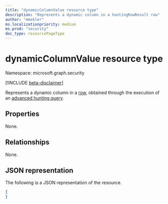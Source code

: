 ```yaml
---
title: "dynamicColumnValue resource type"
description: "Represents a dynamic column in a huntingRowResult row"
author: "mmekler"
ms.localizationpriority: medium
ms.prod: "security"
doc_type: resourcePageType
---
```


# dynamicColumnValue resource type

Namespace: microsoft.graph.security

[!INCLUDE [beta-disclaimer](../../includes/beta-disclaimer.md)]

Represents a dynamic column in a [row](../resources/security-huntingrowresult.md), obtained through the execution of an [advanced hunting query](../api/security-security-runhuntingquery.md).



## Properties
None.

## Relationships
None.

## JSON representation
The following is a JSON representation of the resource.
<!-- {
  "blockType": "resource",
  "@odata.type": "microsoft.graph.security.dynamicColumnValue",
  "openType": true
}
-->
``` json
{
}
```

